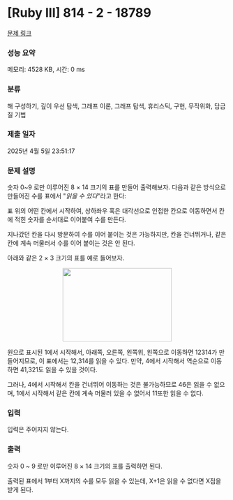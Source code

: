 # [Ruby III] 814 - 2 - 18789 

[문제 링크](https://www.acmicpc.net/problem/18789) 

### 성능 요약

메모리: 4528 KB, 시간: 0 ms

### 분류

해 구성하기, 깊이 우선 탐색, 그래프 이론, 그래프 탐색, 휴리스틱, 구현, 무작위화, 담금질 기법

### 제출 일자

2025년 4월 5일 23:51:17

### 문제 설명

<p>숫자 0~9 로만 이루어진 8 × 14 크기의 표를 만들어 출력해보자. 다음과 같은 방식으로 만들어진 수를 표에서 "<em>읽을 수 있다</em>"라고 한다:</p>

<p>표 위의 어떤 칸에서 시작하여, 상하좌우 혹은 대각선으로 인접한 칸으로 이동하면서 칸에 적힌 숫자를 순서대로 이어붙여 수를 만든다.</p>

<p>지나갔던 칸을 다시 방문하여 수를 이어 붙이는 것은 가능하지만, 칸을 건너뛰거나, 같은 칸에 계속 머물러서 수를 이어 붙이는 것은 안 된다.</p>

<p> </p>

<p>아래와 같은 2 × 3 크기의 표를 예로 들어보자.</p>

<p> </p>

<p style="text-align: center;"><img alt="" src="https://upload.acmicpc.net/38d17ba7-3ff4-40e7-8a4b-9f7ae09d6652/-/preview/" style="height: 168px; width: 250px;"><br>
 </p>

<p>원으로 표시된 1에서 시작해서, 아래쪽, 오른쪽, 왼쪽위, 왼쪽으로 이동하면 12314가 만들어지므로, 이 표에서는 12,314를 읽을 수 있다. 만약, 4에서 시작해서 역순으로 이동하면 41,321도 읽을 수 있을 것이다.</p>

<p>그러나, 4에서 시작해서 칸을 건너뛰어 이동하는 것은 불가능하므로 46은 읽을 수 없으며, 1에서 시작해서 같은 칸에 계속 머물러 있을 수 없어서 11또한 읽을 수 없다.</p>

### 입력 

 <p>입력은 주어지지 않는다.</p>

### 출력 

 <p>숫자 0 ~ 9 로만 이루어진 8 × 14 크기의 표를 출력하면 된다.</p>

<p>출력된 표에서 1부터 X까지의 수를 모두 읽을 수 있는데, X+1은 읽을 수 없다면 X점을 받게 된다.</p>

